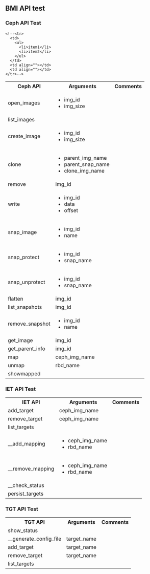 <h2>BMI API test</h2>

<h3>Ceph API Test</h3>
<table>
  <tbody>
    <tr>
      <th>Ceph API</th>
      <th align="center">Arguments</th>
      <th align="right">Comments</th>
    </tr>
    <tr>
    <td>open_images</td>
      <td align="">
        <ul>
          <li>img_id</li>
          <li>img_size</li>
        </ul>
      </td>
      <td align=""></td>
    </tr>
    <tr>
      <td>list_images</td>
      <td align=""></td>
      <td align=""></td>
    </tr>
    <tr>
      <td>create_image</td>
      <td align="">
        <ul>
          <li>img_id</li>
          <li>img_size</li>
        </ul>
      </td>
      <td align=""></td>
    </tr>
    <tr>
      <td>clone</td>
      <td align="">
        <ul>
          <li>parent_img_name</li>
          <li>parent_snap_name</li>
          <li>clone_img_name</li>
        </ul>
      </td>
      <td align=""></td>
    </tr>
    <tr>
      <td>remove</td>
      <td align="">img_id</td>
      <td align=""></td>
    </tr>
    <tr>
      <td>write</td>
        <td align="">
          <ul>
            <li>img_id</li>
            <li>data</li>
            <li>offset</li>
          </ul>
        </td>
        <td align=""></td>
      </tr>
    <tr>
      <td>snap_image</td>  
        <td align="">
          <ul>
            <li>img_id</li>
            <li>name</li>
          </ul>
        </td>
      <td align=""></td>
    </tr>
    <tr>
      <td>snap_protect</td>     
      <td align="">
        <ul>
          <li>img_id</li>
          <li>snap_name</li>
        </ul>
      </td>
      <td align=""></td>
    </tr>
    <tr>
      <td>snap_unprotect</td>
      <td align="">
        <ul>
          <li>img_id</li>
          <li>snap_name</li>
        </ul>
      </td>
      <td align=""></td>
    </tr>
    <tr>
      <td>flatten</td>
      <td align="">img_id</td>
      <td align=""></td>
    </tr>
    <tr>
      <td>list_snapshots</td>
      <td align="">img_id</td>
      <td align=""></td>
    </tr>
    <tr>
      <td>remove_snapshot</td>
      <td align="">
        <ul>
          <li>img_id</li>
          <li>name</li>
        </ul>
      </td>
      <td align=""></td>
    </tr>
    <tr>
      <td>get_image</td>
      <td align="">img_id</td>
      <td align=""></td>
    </tr>
    <tr>
      <td>get_parent_info</td>
      <td align="">img_id</td>
      <td align=""></td>
    </tr>
    <tr>
      <td>map</td>
      <td align="">ceph_img_name</td>
      <td align=""></td>
    </tr>
    <tr>
      <td>unmap</td>
      <td align="">rbd_name</td>
      <td align=""></td>
    </tr>
    <tr>
      <td>showmapped</td>
      <td align=""></td>
      <td align=""></td>
    </tr>
    
    <!--<tr>
      <td>
        <ul>
          <li>item1</li>
          <li>item2</li>
        </ul>
      </td>
      <td align=""></td>
      <td align=""></td>
    </tr>-->
  </tbody>
</table>

<h3>IET API Test</h3>
<table>
  <tbody>
    <tr>
      <th>IET API</th>
      <th align="center">Arguments</th>
      <th align="right">Comments</th>
    </tr>
    <tr>
      <td>add_target</td>
      <td align="">ceph_img_name</td>
      <td align=""></td>
    </tr>
    <tr>
      <td>remove_target</td>
      <td align="">ceph_img_name</td>
      <td align=""></td>
    </tr>
    <tr>
      <td>list_targets</td>
      <td align=""></td>
      <td align=""></td>
    </tr>
    <tr>
      <td>__add_mapping</td>
      <td align="">
        <ul>
          <li>ceph_img_name</li>
          <li>rbd_name</li>
        </ul>
      </td>
      <td align=""></td>
    </tr>
    <tr>
      <td>__remove_mapping</td>
      <td align="">
        <ul>
          <li>ceph_img_name</li>
          <li>rbd_name</li>
        </ul>
      </td>
      <td align=""></td>
    </tr>
    <tr>
      <td>__check_status</td>
      <td align=""></td>
      <td align=""></td>
    </tr>
    <tr>
      <td>persist_targets</td>
      <td align=""></td>
      <td align=""></td>
    </tr>
  </tbody>
</table>

<h3>TGT API Test</h3>
<table>
  <tbody>
    <tr>
      <th>TGT API</th>
      <th align="center">Arguments</th>
      <th align="right">Comments</th>
    </tr>
    <tr>
      <td>show_status</td>
      <td align=""></td>
      <td align=""></td>
    </tr>
    <tr>
      <td>__generate_config_file</td>
      <td align="">target_name</td>
      <td align=""></td>
    </tr>
    <tr>
      <td>add_target</td>
      <td align="">target_name</td>
      <td align=""></td>
    </tr>
    <tr>
      <td>remove_target</td>
      <td align="">target_name</td>
      <td align=""></td>
    </tr>
    <tr>
      <td>list_targets</td>
      <td align=""></td>
      <td align=""></td>
    </tr>
  </tbody>
</table>
